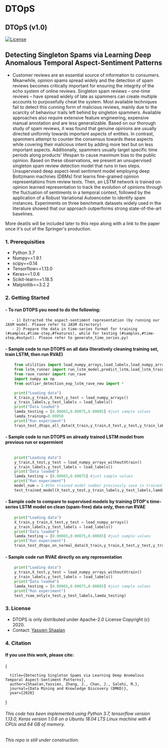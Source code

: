 # DTOpS
## DTOpS (v1.0)
[![License](https://img.shields.io/badge/License-Apache%202.0-blue.svg)](https://opensource.org/licenses/Apache-2.0)

## Detecting Singleton Spams via Learning Deep Anomalous Temporal Aspect-Sentiment Patterns

-	Customer reviews are an essential source of information to consumers. 
Meanwhile, opinion spams spread widely and the detection of spam reviews becomes critically important for ensuring the integrity of the echo system of online reviews.
Singleton spam reviews – one-time reviews – have spread widely of late as spammers can create multiple accounts to purposefully cheat the system. 
Most available techniques fail to detect this cunning form of malicious reviews, mainly due to the scarcity of behaviour trails left behind by singleton spammers. 
Available approaches also require extensive feature engineering, expensive manual annotation and are less generalizable. 
Based on our thorough study of spam reviews, it was found that genuine opinions are usually directed uniformly towards important aspects of entities. 
In contrast, spammers attempt to counter the consensus towards these aspects while covering their malicious intent by adding more text but on less important aspects. 
Additionally, spammers usually target specific time periods along products' lifespan to cause maximum bias to the public opinion. Based on these observations, we present an unsupervised singleton spam review detection model that runs in two steps. 
Unsupervised deep aspect-level sentiment model employing deep Boltzmann machines (DBMs) first learns fine-grained opinion representations from review texts. 
Then, an LSTM network is trained on opinion learned representation to track the evolution of opinions through the fluctuation of sentiments in a temporal context, followed by the application of a Robust Variational Autoencoder to identify spam instances. Experiments on three benchmark datasets widely used in the literature showed that our approach outperforms strong state-of-the-art baselines.

More deatils will be included later to this repo along with a link to the paper once it's out of the Springer's production. 
### 1. Prerequisities
- Python 3.7
- Numpy==1.9.1
- scipy==0.14
- Tensorflow==1.13.0
- Keras==1.0.6 
- Scikit-learn==1.18.5
- Matplotlib==3.2.2
	
### 2. Getting Started
#### - To run DTOPS you need to do the following:
       - 1) Extracted the aspect-sentiment representation (by running our JASM model. Please refer to JASM directory)
       - 2) Prepare the data in time-series format for training (#samples,#time-step,#features), while for testing (#samples,#time-step,#output). Please refer to generate_time_series.py)
#### - Sample code to run DTOPS on all data (Iteratively cleaning training set, train LSTM, then run RVAE)
```python
	from utilities import load_numpy_arrays,load_labels,load_numpy_arrays_withoutXtrain
	from lstm_runner import run_lstm_model,predict_lstm,load_lstm_trained_model
	from rave_runner import run_rave
	import numpy as np
	from outlier_detection_exp_lstm_rave_new import *
	
	print("Loading data")
	X_train,y_train,X_test,y_test = load_numpy_arrays()
	y_train_labels,y_test_labels = load_labels()
	print("Data loaded")
	lamda_testing = [0.00065,0.00075,0.00085] #just sample values
	lamda_training=0.00050
	print("Run experiment")
	train_test_dtops_all_data(X_train,y_train,X_test,y_test,y_train_labels,y_test_labels,lamda_testing,lamda_training)
```
#### - Sample code to run DTOPS on already trained LSTM model from previous run or expermient
```python
	
	print("Loading data")
	y_train,X_test,y_test = load_numpy_arrays_withoutXtrain()
	y_train_labels,y_test_labels = load_labels()
	print("Data loaded")
	lamda_testing = [0.00065,0.00075] #just sample values
	print("Run experiment")
	model_num = 3 #the trained model number previously save in trained models directory
	test_trained_model(X_test,y_test,y_train_labels,y_test_labels,lamda_list,model_num)
```
#### - Sample code to compare to supervised models by training DTOP's time-series LSTM model on clean (spam-free) data only, then run RVAE 
```python	
	print("Loading data")
	X_train,y_train,X_test,y_test = load_numpy_arrays()
	y_train_labels,y_test_labels = load_labels()
	print("Data loaded")
	lamda_testing = [0.00065,0.00075,0.00085] #just sample values
	print("Run experiment")
	train_test_dtops_on_normal_data(X_train,y_train,X_test,y_test,y_train_labels,y_test_labels,lamda_list)
```

#### - Sample code run RVAE directly on any representation 
```python	
	print("Loading data")
	y_train,X_test,y_test = load_numpy_arrays_withoutXtrain()
	y_train_labels,y_test_labels = load_labels()
	print("Data loaded")
	lamda_testing = [0.00065,0.00075,0.00085] #just sample values
	print("Run experiment")
	test_rvae_only(x_test,y_test_labels,lamda_testing)
```
### 3. License
-	DTOPS is only distributed under Apache-2.0 License Copyright (c) 2020.
-	Contact: [Yassien Shaalan](mailto:yassien@gmail.com?subject=[GitHub]%20Requesting%20information%20Source/Data%20DTOpS%20Repo)
### 4. Citation
#### If you use this work, please cite:
{
```  
  title={Detecting Singleton Spams via Learning Deep Anomalous Temporal Aspect-Sentiment Patterns},
  author={Shaalan,Yassien, Zhang, J., Chan, J., Salehi, M.},
  journal={Data Mining and Knowledge Discovery (DMKD)},
  year={2020}
```
}

###### This code has been implemented using Python 3.7, tensorflow version 1.13.0, Keras version 1.0.6 on a Ubuntu 18.04 LTS Linux machine with 4 CPUs and 64 GB of memory. 
###### This repo is still under construction.
